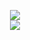 <p align = 'center'>
  <img
    src="https://github-readme-stats.vercel.app/api/top-langs/?username=abhayminer01&layout=compact&theme=github_dark&hide_border=true"
  />
  <br>
  <img
    src="https://github-readme-stats.vercel.app/api?username=abhayminer01&count_private=true&include_all_commits=true&show_icons=true&theme=github_dark&hide_title=true&hide_border=true"
  />
  <br><br>
  
</p>
